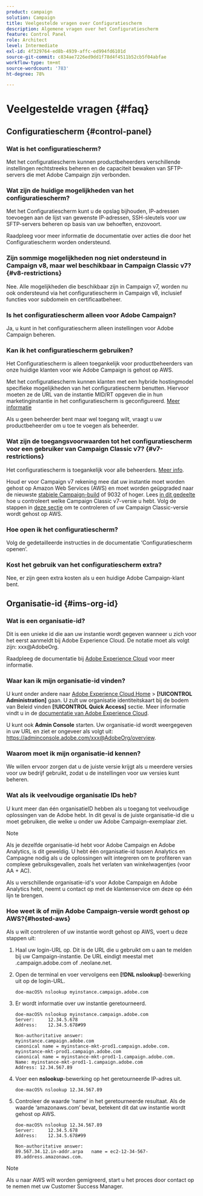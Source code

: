 ```yaml
---
product: campaign
solution: Campaign
title: Veelgestelde vragen over Configuratiescherm
description: Algemene vragen over het Configuratiescherm
feature: Control Panel
role: Architect
level: Intermediate
exl-id: 4f329764-ed8b-4939-affc-ed994fd6101d
source-git-commit: c834ae7226ed9dd1f78d4f4511b52cb5f04abfae
workflow-type: tm+mt
source-wordcount: '783'
ht-degree: 78%

---
```


# Veelgestelde vragen {#faq}

## Configuratiescherm  {#control-panel}

### Wat is het configuratiescherm?

Met het configuratiescherm kunnen productbeheerders verschillende instellingen rechtstreeks beheren en de capaciteit bewaken van SFTP-servers die met Adobe Campaign zijn verbonden.

### Wat zijn de huidige mogelijkheden van het configuratiescherm?

Met het Configuratiescherm kunt u de opslag bijhouden, IP-adressen toevoegen aan de lijst van gewenste IP-adressen, SSH-sleutels voor uw SFTP-servers beheren op basis van uw behoeften, enzovoort.

Raadpleeg voor meer informatie de documentatie over acties die door het Configuratiescherm worden ondersteund.

### Zijn sommige mogelijkheden nog niet ondersteund in Campaign v8, maar wel beschikbaar in Campaign Classic v7?{#v8-restrictions}

Nee. Alle mogelijkheden die beschikbaar zijn in Campaign v7, worden nu ook ondersteund via het configuratiescherm in Campaign v8, inclusief functies voor subdomein en certificaatbeheer.

### Is het configuratiescherm alleen voor Adobe Campaign?

Ja, u kunt in het configuratiescherm alleen instellingen voor Adobe Campaign beheren.

### Kan ik het configuratiescherm gebruiken?

Het Configuratiescherm is alleen toegankelijk voor productbeheerders van onze huidige klanten voor wie Adobe Campaign is gehost op AWS.

Met het configuratiescherm kunnen klanten met een hybride hostingmodel specifieke mogelijkheden van het configuratiescherm benutten. Hiervoor moeten ze de URL van de instantie MID/RT opgeven die in hun marketinginstantie in het configuratiescherm is geconfigureerd. [Meer informatie](instances-settings/using/external-accounts.md)

Als u geen beheerder bent maar wel toegang wilt, vraagt u uw productbeheerder om u toe te voegen als beheerder.

### Wat zijn de toegangsvoorwaarden tot het configuratiescherm voor een gebruiker van Campaign Classic v7? {#v7-restrictions}

Het configuratiescherm is toegankelijk voor alle beheerders. [Meer info](discover/using/managing-permissions.md).

Houd er voor Campaign v7 rekening mee dat uw instantie moet worden gehost op Amazon Web Services (AWS) en moet worden geüpgraded naar de nieuwste [stabiele Campaign-build](https://experienceleague.adobe.com/docs/campaign-classic/using/release-notes/rn-overview.html?lang=nl#rn-statuses) of 9032 of hoger. Lees [in dit gedeelte](https://experienceleague.adobe.com/docs/campaign-classic/using/getting-started/starting-with-adobe-campaign/launching-adobe-campaign.html?lang=nl#getting-your-campaign-version) hoe u controleert welke Campaign Classic v7-versie u hebt. Volg de stappen in [deze sectie](#hosted-aws) om te controleren of uw Campaign Classic-versie wordt gehost op AWS.

### Hoe open ik het configuratiescherm?

Volg de gedetailleerde instructies in de documentatie ‘Configuratiescherm openen’.

### Kost het gebruik van het configuratiescherm extra?

Nee, er zijn geen extra kosten als u een huidige Adobe Campaign-klant bent.

## Organisatie-id {#ims-org-id}

### Wat is een organisatie-id?

Dit is een unieke id die aan uw instantie wordt gegeven wanneer u zich voor het eerst aanmeldt bij Adobe Experience Cloud. De notatie moet als volgt zijn: xxx@AdobeOrg.

Raadpleeg de documentatie bij [Adobe Experience Cloud](https://experienceleague.adobe.com/docs/core-services/interface/administration/organizations.html?lang=nl) voor meer informatie.

### Waar kan ik mijn organisatie-id vinden?

U kunt onder andere naar [Adobe Experience Cloud Home](https://experiencecloud.adobe.com/) > **[!UICONTROL Administration]** gaan. U zult uw organisatie identiteitskaart bij de bodem van Beleid vinden **[!UICONTROL Quick Access]** sectie. Meer informatie vindt u in de [documentatie van Adobe Experience Cloud](https://experienceleague.adobe.com/docs/core-services/interface/administration/organizations.html).

U kunt ook **Admin Console** starten. Uw organisatie-id wordt weergegeven in uw URL en ziet er ongeveer als volgt uit: https://adminconsole.adobe.com/xxx@AdobeOrg/overview.

### Waarom moet ik mijn organisatie-id kennen?

We willen ervoor zorgen dat u de juiste versie krijgt als u meerdere versies voor uw bedrijf gebruikt, zodat u de instellingen voor uw versies kunt beheren.

### Wat als ik veelvoudige organisatie IDs heb?

U kunt meer dan één organisatieID hebben als u toegang tot veelvoudige oplossingen van de Adobe hebt. In dit geval is de juiste organisatie-id die u moet gebruiken, die welke u onder uw Adobe Campaign-exemplaar ziet.

>[!NOTE]
>
>Als je dezelfde organisatie-id hebt voor Adobe Campaign en Adobe Analytics, is dit geweldig. U hebt één organisatie-id tussen Analytics en Campagne nodig als u de oplossingen wilt integreren om te profiteren van complexe gebruiksgevallen, zoals het verlaten van winkelwagentjes (voor AA + AC).
>
>Als u verschillende organisatie-id&#39;s voor Adobe Campaign en Adobe Analytics hebt, neemt u contact op met de klantenservice om deze op één lijn te brengen.

### Hoe weet ik of mijn Adobe Campaign-versie wordt gehost op AWS?{#hosted-aws}

Als u wilt controleren of uw instantie wordt gehost op AWS, voert u deze stappen uit:

1. Haal uw login-URL op. Dit is de URL die u gebruikt om u aan te melden bij uw Campaign-instantie. De URL eindigt meestal met .campaign.adobe.com of .neolane.net.
1. Open de terminal en voer vervolgens een **[!DNL nslookup]**-bewerking uit op de login-URL.

   `doe-macOS% nslookup myinstance.campaign.adobe.com`

1. Er wordt informatie over uw instantie geretourneerd.

   ```
   doe-macOS% nslookup myinstance.campaign.adobe.com
   Server:     12.34.5.678
   Address:    12.34.5.678#99
   
   Non-authoritative answer:
   myinstance.campaign.adobe.com
   canonical name = myinstance-mkt-prod1.campaign.adobe.com.
   myinstance-mkt-prod1.campaign.adobe.com
   canonical name = myinstance-mkt-prod1-1.campaign.adobe.com.
   Name: myinstance-mkt-prod1-1.campaign.adobe.com
   Address: 12.34.567.89
   ```

1. Voer een **nslookup**-bewerking op het geretourneerde IP-adres uit.

   `doe-macOS% nslookup 12.34.567.89`

1. Controleer de waarde ‘name’ in het geretourneerde resultaat. Als de waarde ‘amazonaws.com’ bevat, betekent dit dat uw instantie wordt gehost op AWS.

   ```
   doe-macOS% nslookup 12.34.567.89
   Server:     12.34.5.678
   Address:    12.34.5.678#99
   
   Non-authoritative answer:
   89.567.34.12.in-addr.arpa   name = ec2-12-34-567-89.address.amazonaws.com.
   ```

>[!NOTE]
>
>Als u naar AWS wilt worden gemigreerd, start u het proces door contact op te nemen met uw Customer Success Manager.
